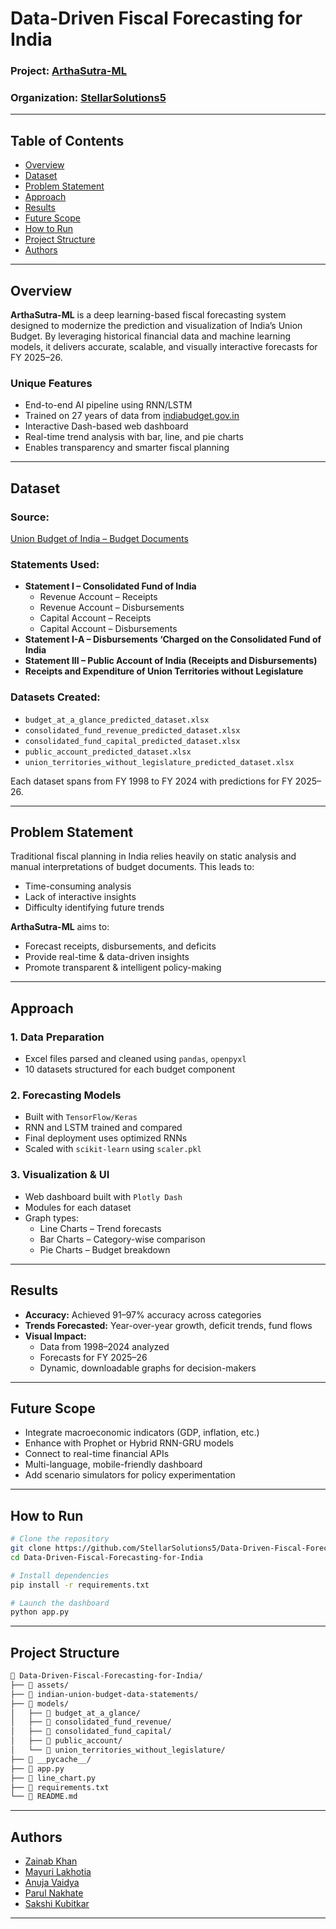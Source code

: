 # Data-Driven Fiscal Forecasting for India  
### Project: [ArthaSutra-ML](https://github.com/StellarSolutions5/Data-Driven-Fiscal-Forecasting-for-India/projects?query=is%3Aopen)
### Organization: [StellarSolutions5](https://github.com/StellarSolutions5)

---

## Table of Contents  
- [Overview](#overview)
- [Dataset](#dataset)
- [Problem Statement](#problem-statement)
- [Approach](#approach)
- [Results](#results)
- [Future Scope](#future-scope)
- [How to Run](#how-to-run)
- [Project Structure](#project-structure)
- [Authors](#authors)

---

## Overview

**ArthaSutra-ML** is a deep learning-based fiscal forecasting system designed to modernize the prediction and visualization of India’s Union Budget. By leveraging historical financial data and machine learning models, it delivers accurate, scalable, and visually interactive forecasts for FY 2025–26.

### Unique Features
- End-to-end AI pipeline using RNN/LSTM  
- Trained on 27 years of data from [indiabudget.gov.in](https://www.indiabudget.gov.in)  
- Interactive Dash-based web dashboard  
- Real-time trend analysis with bar, line, and pie charts  
- Enables transparency and smarter fiscal planning  

---

## Dataset

### Source:
[Union Budget of India – Budget Documents](https://www.indiabudget.gov.in)

### Statements Used:
- **Statement I – Consolidated Fund of India**  
  - Revenue Account – Receipts  
  - Revenue Account – Disbursements  
  - Capital Account – Receipts  
  - Capital Account – Disbursements  
- **Statement I-A – Disbursements ‘Charged on the Consolidated Fund of India**  
- **Statement III – Public Account of India (Receipts and Disbursements)**  
- **Receipts and Expenditure of Union Territories without Legislature**

### Datasets Created:
- `budget_at_a_glance_predicted_dataset.xlsx`  
- `consolidated_fund_revenue_predicted_dataset.xlsx`  
- `consolidated_fund_capital_predicted_dataset.xlsx`  
- `public_account_predicted_dataset.xlsx`  
- `union_territories_without_legislature_predicted_dataset.xlsx`  

Each dataset spans from FY 1998 to FY 2024 with predictions for FY 2025–26.

---

## Problem Statement

Traditional fiscal planning in India relies heavily on static analysis and manual interpretations of budget documents. This leads to:

- Time-consuming analysis  
- Lack of interactive insights  
- Difficulty identifying future trends  

**ArthaSutra-ML** aims to:

- Forecast receipts, disbursements, and deficits  
- Provide real-time & data-driven insights  
- Promote transparent & intelligent policy-making  

---

## Approach

### 1. Data Preparation
- Excel files parsed and cleaned using `pandas`, `openpyxl`  
- 10 datasets structured for each budget component  

### 2. Forecasting Models
- Built with `TensorFlow/Keras`  
- RNN and LSTM trained and compared  
- Final deployment uses optimized RNNs  
- Scaled with `scikit-learn` using `scaler.pkl`  

### 3. Visualization & UI
- Web dashboard built with `Plotly Dash`  
- Modules for each dataset  
- Graph types:  
  - Line Charts – Trend forecasts  
  - Bar Charts – Category-wise comparison  
  - Pie Charts – Budget breakdown  

---

## Results

- **Accuracy:** Achieved 91–97% accuracy across categories  
- **Trends Forecasted:** Year-over-year growth, deficit trends, fund flows  
- **Visual Impact:**  
  - Data from 1998–2024 analyzed  
  - Forecasts for FY 2025–26  
  - Dynamic, downloadable graphs for decision-makers  

---

## Future Scope

- Integrate macroeconomic indicators (GDP, inflation, etc.)  
- Enhance with Prophet or Hybrid RNN-GRU models  
- Connect to real-time financial APIs  
- Multi-language, mobile-friendly dashboard  
- Add scenario simulators for policy experimentation  

---

## How to Run

```bash
# Clone the repository
git clone https://github.com/StellarSolutions5/Data-Driven-Fiscal-Forecasting-for-India.git
cd Data-Driven-Fiscal-Forecasting-for-India

# Install dependencies
pip install -r requirements.txt

# Launch the dashboard
python app.py
```

---

## Project Structure

```bash
📁 Data-Driven-Fiscal-Forecasting-for-India/
├── 📁 assets/
├── 📁 indian-union-budget-data-statements/
├── 📁 models/
│   ├── 📁 budget_at_a_glance/
│   ├── 📁 consolidated_fund_revenue/
│   ├── 📁 consolidated_fund_capital/
│   ├── 📁 public_account/
│   └── 📁 union_territories_without_legislature/
├── 📁 __pycache__/
├── 📄 app.py
├── 📄 line_chart.py
├── 📄 requirements.txt
└── 📄 README.md
```

---

## Authors

- [Zainab Khan](https://github.com/ZainabKhan9)  
- [Mayuri Lakhotia](https://github.com/iMayuriLakhotia)  
- [Anuja Vaidya](https://github.com/AnujaVaidya15)  
- [Parul Nakhate](https://github.com/ParulNakhate1)  
- [Sakshi Kubitkar](https://github.com/Sakshisk22)  

---

